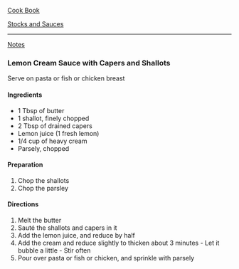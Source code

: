 [Cook Book](https://github.com/vmsmith/CookBook/blob/master/README.md)  

[Stocks and Sauces](https://github.com/vmsmith/CookBook/blob/master/sauces.md)  

-----  

[Notes](https://github.com/vmsmith/CookBook/blob/master/notes.md)  

### Lemon Cream Sauce with Capers and Shallots  
Serve on pasta or fish or chicken breast    

#### Ingredients  

* 1 Tbsp of butter  
* 1 shallot, finely chopped  
* 2 Tbsp of drained capers  
* Lemon juice (1 fresh lemon)    
* 1/4 cup of heavy cream  
* Parsely, chopped  


#### Preparation  

1. Chop the shallots  
2. Chop the parsley  

#### Directions  

1. Melt the butter  
2. Sauté the shallots and capers in it  
3. Add the lemon juice, and reduce by half  
4. Add the cream and reduce slightly to thicken about 3 minutes - Let it bubble a little - Stir often 
5. Pour over pasta or fish or chicken, and sprinkle with parsely  


